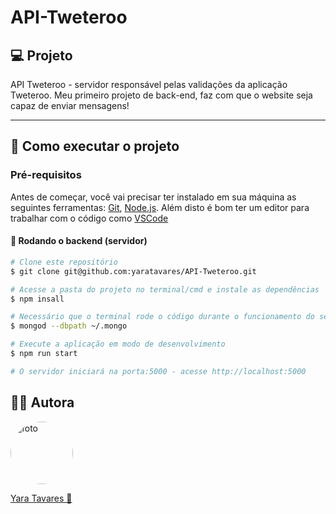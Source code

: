 # API-Tweteroo

## 💻 Projeto

API Tweteroo - servidor responsável pelas validações da aplicação Tweteroo. Meu primeiro projeto de back-end, faz com que o website seja capaz de enviar mensagens!

---

## 🚀 Como executar o projeto

### Pré-requisitos

Antes de começar, você vai precisar ter instalado em sua máquina as seguintes ferramentas:
[Git](https://git-scm.com), [Node.js](https://nodejs.org/en/).
Além disto é bom ter um editor para trabalhar com o código como [VSCode](https://code.visualstudio.com/)

#### 🎲 Rodando o backend (servidor)

```bash
# Clone este repositório
$ git clone git@github.com:yaratavares/API-Tweteroo.git

# Acesse a pasta do projeto no terminal/cmd e instale as dependências
$ npm insall

# Necessário que o terminal rode o código durante o funcionamento do servidor
$ mongod --dbpath ~/.mongo

# Execute a aplicação em modo de desenvolvimento
$ npm run start

# O servidor iniciará na porta:5000 - acesse http://localhost:5000
```

## 🧜‍♀️ Autora

<a href="https://www.linkedin.com/in/yaracristinatavares/" >
 <img style="border-radius: 50%" src="https://avatars.githubusercontent.com/u/91642311?v=4" width="100px;" alt="foto"/>
 <p>Yara Tavares 🚀</p>
</a>
